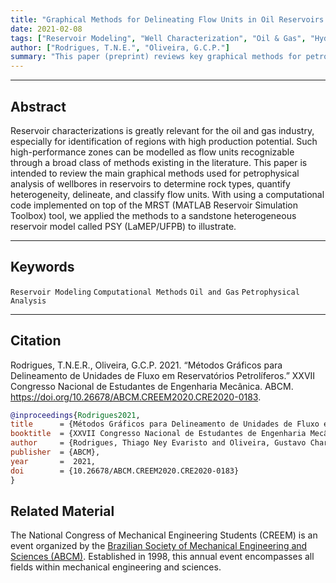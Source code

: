 ```yaml
---
title: "Graphical Methods for Delineating Flow Units in Oil Reservoirs: Concepts and Applications" 
date: 2021-02-08
tags: ["Reservoir Modeling", "Well Characterization", "Oil & Gas", "Hydraulic Flow Unit", "MRST", "Petrophysics", "Porous Medium"]
author: ["Rodrigues, T.N.E.", "Oliveira, G.C.P."]
summary: "This paper (preprint) reviews key graphical methods for petrophysical analysis aimed at identifying and classifying flow units in reservoirs."
---
```


---

## Abstract

Reservoir characterizations is greatly relevant for the oil and gas industry, especially for identification of regions with high production potential. Such high-performance zones can be modelled as flow units recognizable through a broad class of methods existing in the literature. This paper is intended to review the main graphical methods used for petrophysical analysis of wellbores in reservoirs to determine rock types, quantify heterogeneity, delineate, and classify flow units. With using a computational code implemented on top of the MRST (MATLAB Reservoir Simulation Toolbox) tool, we applied the methods to a sandstone heterogeneous reservoir model called PSY (LaMEP/UFPB) to illustrate.

---

## Keywords

`Reservoir Modeling` `Computational Methods` `Oil and Gas` `Petrophysical Analysis`

---

## Citation

Rodrigues, T.N.E.R., Oliveira, G.C.P. 2021. “Métodos Gráficos para Delineamento de Unidades de Fluxo em Reservatórios Petrolíferos.” XXVII Congresso Nacional de Estudantes de Engenharia Mecânica. ABCM. https://doi.org/10.26678/ABCM.CREEM2020.CRE2020-0183.

```BibTeX
@inproceedings{Rodrigues2021,
title      = {Métodos Gráficos para Delineamento de Unidades de Fluxo em Reservatórios Petrolíferos},
booktitle  = {XXVII Congresso Nacional de Estudantes de Engenharia Mecânica},
author     = {Rodrigues, Thiago Ney Evaristo and Oliveira, Gustavo Charles Peixoto de},
publisher  = {ABCM},
year       =  2021,
doi        = {10.26678/ABCM.CREEM2020.CRE2020-0183}
}
```

## Related Material

The National Congress of Mechanical Engineering Students (CREEM) is an event organized by the [Brazilian Society of Mechanical Engineering and Sciences (ABCM)](https://abcm.org.br/). Established in 1998, this annual event encompasses all fields within mechanical engineering and sciences.


